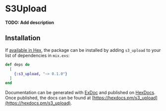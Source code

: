 # S3Upload

**TODO: Add description**

## Installation

If [available in Hex](https://hex.pm/docs/publish), the package can be installed
by adding `s3_upload` to your list of dependencies in `mix.exs`:

```elixir
def deps do
  [
    {:s3_upload, "~> 0.1.0"}
  ]
end
```

Documentation can be generated with [ExDoc](https://github.com/elixir-lang/ex_doc)
and published on [HexDocs](https://hexdocs.pm). Once published, the docs can
be found at [https://hexdocs.pm/s3_upload](https://hexdocs.pm/s3_upload).

